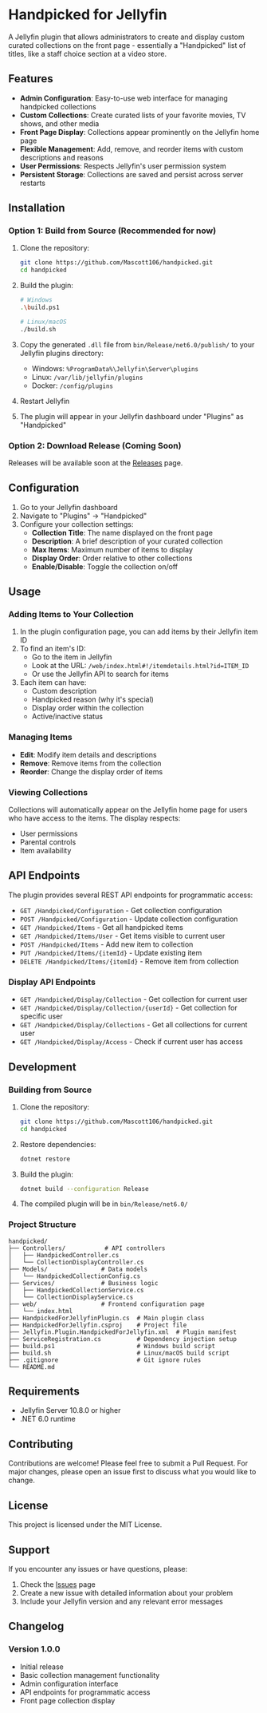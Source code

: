 # Handpicked for Jellyfin

A Jellyfin plugin that allows administrators to create and display custom curated collections on the front page - essentially a "Handpicked" list of titles, like a staff choice section at a video store.

## Features

- **Admin Configuration**: Easy-to-use web interface for managing handpicked collections
- **Custom Collections**: Create curated lists of your favorite movies, TV shows, and other media
- **Front Page Display**: Collections appear prominently on the Jellyfin home page
- **Flexible Management**: Add, remove, and reorder items with custom descriptions and reasons
- **User Permissions**: Respects Jellyfin's user permission system
- **Persistent Storage**: Collections are saved and persist across server restarts

## Installation

### Option 1: Build from Source (Recommended for now)

1. Clone the repository:
   ```bash
   git clone https://github.com/Mascott106/handpicked.git
   cd handpicked
   ```

2. Build the plugin:
   ```bash
   # Windows
   .\build.ps1
   
   # Linux/macOS
   ./build.sh
   ```

3. Copy the generated `.dll` file from `bin/Release/net6.0/publish/` to your Jellyfin plugins directory:
   - Windows: `%ProgramData%\Jellyfin\Server\plugins`
   - Linux: `/var/lib/jellyfin/plugins`
   - Docker: `/config/plugins`

4. Restart Jellyfin

5. The plugin will appear in your Jellyfin dashboard under "Plugins" as "Handpicked"

### Option 2: Download Release (Coming Soon)

Releases will be available soon at the [Releases](https://github.com/Mascott106/handpicked/releases) page.

## Configuration

1. Go to your Jellyfin dashboard
2. Navigate to "Plugins" → "Handpicked"
3. Configure your collection settings:
   - **Collection Title**: The name displayed on the front page
   - **Description**: A brief description of your curated collection
   - **Max Items**: Maximum number of items to display
   - **Display Order**: Order relative to other collections
   - **Enable/Disable**: Toggle the collection on/off

## Usage

### Adding Items to Your Collection

1. In the plugin configuration page, you can add items by their Jellyfin item ID
2. To find an item's ID:
   - Go to the item in Jellyfin
   - Look at the URL: `/web/index.html#!/itemdetails.html?id=ITEM_ID`
   - Or use the Jellyfin API to search for items
3. Each item can have:
   - Custom description
   - Handpicked reason (why it's special)
   - Display order within the collection
   - Active/inactive status

### Managing Items

- **Edit**: Modify item details and descriptions
- **Remove**: Remove items from the collection
- **Reorder**: Change the display order of items

### Viewing Collections

Collections will automatically appear on the Jellyfin home page for users who have access to the items. The display respects:
- User permissions
- Parental controls
- Item availability

## API Endpoints

The plugin provides several REST API endpoints for programmatic access:

- `GET /Handpicked/Configuration` - Get collection configuration
- `POST /Handpicked/Configuration` - Update collection configuration
- `GET /Handpicked/Items` - Get all handpicked items
- `GET /Handpicked/Items/User` - Get items visible to current user
- `POST /Handpicked/Items` - Add new item to collection
- `PUT /Handpicked/Items/{itemId}` - Update existing item
- `DELETE /Handpicked/Items/{itemId}` - Remove item from collection

### Display API Endpoints

- `GET /Handpicked/Display/Collection` - Get collection for current user
- `GET /Handpicked/Display/Collection/{userId}` - Get collection for specific user
- `GET /Handpicked/Display/Collections` - Get all collections for current user
- `GET /Handpicked/Display/Access` - Check if current user has access

## Development

### Building from Source

1. Clone the repository:
   ```bash
   git clone https://github.com/Mascott106/handpicked.git
   cd handpicked
   ```

2. Restore dependencies:
   ```bash
   dotnet restore
   ```

3. Build the plugin:
   ```bash
   dotnet build --configuration Release
   ```

4. The compiled plugin will be in `bin/Release/net6.0/`

### Project Structure

```
handpicked/
├── Controllers/           # API controllers
│   ├── HandpickedController.cs
│   └── CollectionDisplayController.cs
├── Models/               # Data models
│   └── HandpickedCollectionConfig.cs
├── Services/             # Business logic
│   ├── HandpickedCollectionService.cs
│   └── CollectionDisplayService.cs
├── web/                  # Frontend configuration page
│   └── index.html
├── HandpickedForJellyfinPlugin.cs  # Main plugin class
├── HandpickedForJellyfin.csproj    # Project file
├── Jellyfin.Plugin.HandpickedForJellyfin.xml  # Plugin manifest
├── ServiceRegistration.cs          # Dependency injection setup
├── build.ps1                       # Windows build script
├── build.sh                        # Linux/macOS build script
├── .gitignore                      # Git ignore rules
└── README.md
```

## Requirements

- Jellyfin Server 10.8.0 or higher
- .NET 6.0 runtime

## Contributing

Contributions are welcome! Please feel free to submit a Pull Request. For major changes, please open an issue first to discuss what you would like to change.

## License

This project is licensed under the MIT License.

## Support

If you encounter any issues or have questions, please:

1. Check the [Issues](https://github.com/Mascott106/handpicked/issues) page
2. Create a new issue with detailed information about your problem
3. Include your Jellyfin version and any relevant error messages

## Changelog

### Version 1.0.0
- Initial release
- Basic collection management functionality
- Admin configuration interface
- API endpoints for programmatic access
- Front page collection display

